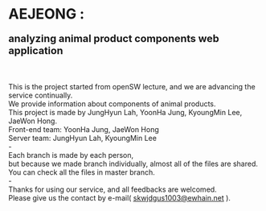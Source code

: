 # AEJEONG :<br>
<p style="font-size:20px"><b>analyzing animal product components web application </b></p><br>

This is the project started from openSW lecture, and we are advancing the service continually.<br>
We provide information about components of animal products.<br>
This project is made by JungHyun Lah, YoonHa Jung, KyoungMin Lee, JaeWon Hong.<br>
Front-end team: YoonHa Jung, JaeWon Hong<br>
Server team: JungHyun Lah, KyoungMin Lee <br>
-<br>
Each branch is made by each person,<br>
but because we made branch individually, almost all of the files are shared.<br>
You can check all the files in master branch.<br>
-<br>
Thanks for using our service, and all feedbacks are welcomed.<br>
Please give us the contact by e-mail( <u>skwjdgus1003@ewhain.net</u> ).<br>
